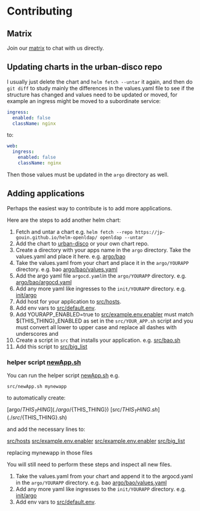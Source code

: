 # Contributing

## Matrix

Join our [matrix](https://matrix.to/#/#vigilant-octo-waffle:matrix.org) to chat with us directly.

## Updating charts in the urban-disco repo

I usually just delete the chart and `helm fetch --untar` it again, 
and then do `git diff` to study mainly the differences in the values.yaml file
to see if the structure has changed and values need to be updated or moved, 
for example an ingress might be moved to a subordinate service:

```yaml
ingress:
  enabled: false
  className: nginx
```

to:

```yaml
web:
  ingress:
    enabled: false
    className: nginx
```

Then those values must be updated in the `argo` directory as well.

## Adding applications

Perhaps the easiest way to contribute is to add more applications.  

Here are the steps to add another helm chart:

1. Fetch and untar a chart e.g. `helm fetch --repo https://jp-gouin.github.io/helm-openldap/ openldap --untar`
1. Add the chart to [urban-disco](https://github.com/DeployCoop/urban-disco) or your own chart repo.
1. Create a directory with your apps name in the `argo` directory.  Take the values.yaml and place it here. e.g. [argo/bao](https://github.com/DeployCoop/vigilant-octo-waffle/tree/main/argo/bao)
1. Take the values.yaml from your chart and place it in the `argo/YOURAPP` directory. e.g. bao [argo/bao/values.yaml](https://github.com/DeployCoop/vigilant-octo-waffle/blob/main/argo/bao/values.yaml)
1. Add the argo yaml file `argocd.yaml`in the `argo/YOURAPP` directory. e.g. [argo/bao/argocd.yaml](https://github.com/DeployCoop/vigilant-octo-waffle/blob/main/argo/bao/argocd.yaml)
1. Add any more yaml like ingresses to the `init/YOURAPP` directory. e.g. [init/argo](https://github.com/DeployCoop/vigilant-octo-waffle/tree/main/init/bao)
1. Add host for your application to [src/hosts](https://github.com/DeployCoop/vigilant-octo-waffle/blob/main/src/hosts).
1. Add env vars to [src/default.env](https://github.com/DeployCoop/vigilant-octo-waffle/blob/main/src/default.env).
1. Add YOURAPP_ENABLED=true to [src/example.env.enabler](https://github.com/DeployCoop/vigilant-octo-waffle/blob/main/src/example.env.enabler) must match ${THIS_THING}_ENABLED as set in the `src/YOUR_APP.sh` script and you must convert all lower to upper case and replace all dashes with underscores and 
1. Create a script in `src` that installs your application. e.g. [src/bao.sh](https://github.com/DeployCoop/vigilant-octo-waffle/blob/main/src/bao.sh)
1. Add this script to [src/big_list](https://github.com/DeployCoop/vigilant-octo-waffle/blob/main/src/big_list)


### helper script [newApp.sh](./src/newApp.sh)
You can run the helper script [newApp.sh](./src/newApp.sh) e.g.

```
src/newApp.sh mynewapp
```

to automatically create:

[argo/${THIS_THING}](./argo/${THIS_THING})
[src/${THIS_THING}.sh](./src/${THIS_THING}.sh)

and add the necessary lines to:

[src/hosts](./src/hosts)
[src/example.env.enabler](./src/example.env.enabler)
[src/example.env.enabler](./src/example.env.enabler)
[src/big_list](./src/big_list)

replacing mynewapp in those files 

You will still need to perform these steps and inspect all new files.

1. Take the values.yaml from your chart and append it to the argocd.yaml in the `argo/YOURAPP` directory. e.g. bao [argo/bao/values.yaml](https://github.com/DeployCoop/vigilant-octo-waffle/blob/main/argo/bao/values.yaml)
1. Add any more yaml like ingresses to the `init/YOURAPP` directory. e.g. [init/argo](https://github.com/DeployCoop/vigilant-octo-waffle/tree/main/init/bao)
1. Add env vars to [src/default.env](https://github.com/DeployCoop/vigilant-octo-waffle/blob/main/src/default.env).
